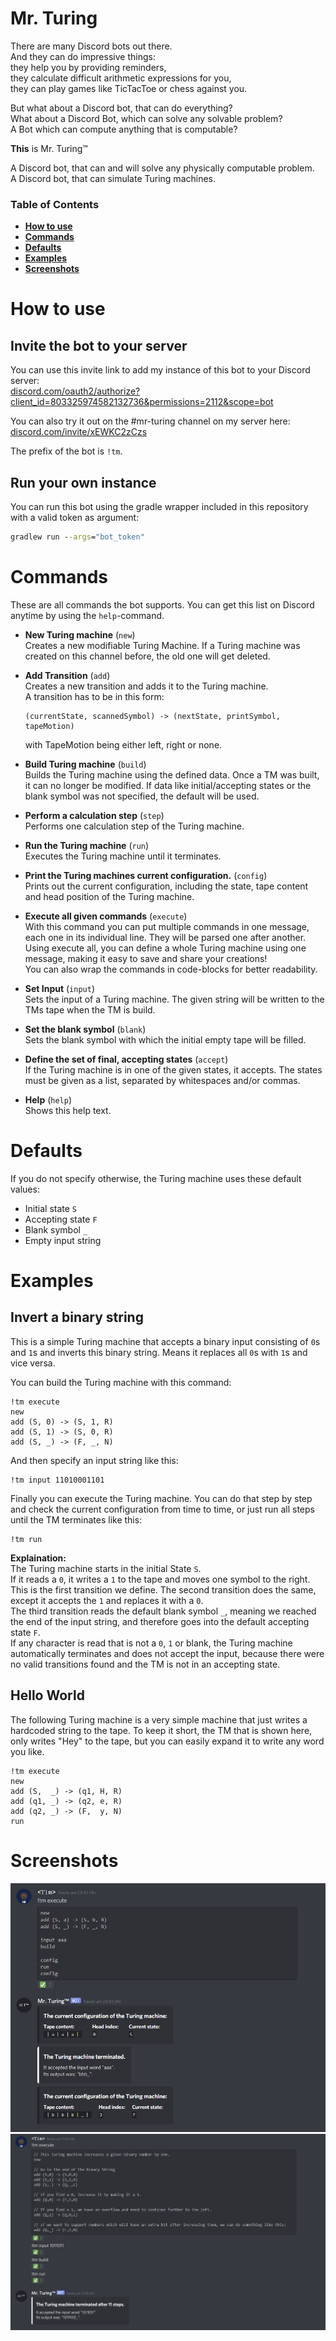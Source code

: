 # Mr. Turing

There are many Discord bots out there.  
And they can do impressive things:  
they help you by providing reminders,  
they calculate difficult arithmetic expressions for you,  
they can play games like TicTacToe or chess against you.  

But what about a Discord bot, that can do everything?  
What about a Discord Bot, which can solve any solvable problem?  
A Bot which can compute anything that is computable?  

**This** is Mr. Turing™  

A Discord bot, that can and will solve any physically computable problem.  
A Discord bot, that can simulate Turing machines.  

### **Table of Contents**  
- **[How to use](#howtouse)**  
- **[Commands](#commands)**  
- **[Defaults](#defaults)**  
- **[Examples](#examples)**  
- **[Screenshots](#screenshots)**


<a name="howtouse"/>

# How to use
## Invite the bot to your server
You can use this invite link to add my instance of this bot to your Discord server:  
[discord.com/oauth2/authorize?client_id=803325974582132736&permissions=2112&scope=bot](https://discord.com/oauth2/authorize?client_id=803325974582132736&permissions=2112&scope=bot)  

You can also try it out on the #mr-turing channel on my server here:  
[discord.com/invite/xEWKC2zCzs](https://discord.com/invite/xEWKC2zCzs)  

The prefix of the bot is `!tm`.  

## Run your own instance
You can run this bot using the gradle wrapper included in this repository with a valid token as argument:
```cmd
gradlew run --args="bot_token"
```


<a name="commands"/>

# Commands
These are all commands the bot supports. You can get this list on Discord anytime by using the `help`-command.

- **New Turing machine** (`new`)  
Creates a new modifiable Turing Machine. If a Turing machine was created on this channel before, the old one will get deleted.

- **Add Transition** (`add`)  
  Creates a new transition and adds it to the Turing machine.  
  A transition has to be in this form: 
  ```
  (currentState, scannedSymbol) -> (nextState, printSymbol, tapeMotion)
  ```
  with TapeMotion being either left, right or none.


- **Build Turing machine** (`build`)  
Builds the Turing machine using the defined data. Once a TM was built, it can no longer be modified. If data like initial/accepting states or the blank symbol was not specified, the default will be used.

- **Perform a calculation step** (`step`)  
Performs one calculation step of the Turing machine.

- **Run the Turing machine** (`run`)  
Executes the Turing machine until it terminates.

- **Print the Turing machines current configuration.** (`config`)  
Prints out the current configuration, including the state, tape content and head position of the Turing machine.

- **Execute all given commands** (`execute`)  
With this command you can put multiple commands in one message, each one in its individual line. They will be parsed one after another.  
Using execute all, you can define a whole Turing machine using one message, making it easy to save and share your creations!  
You can also wrap the commands in code-blocks for better readability.

- **Set Input** (`input`)  
Sets the input of a Turing machine. The given string will be written to the TMs tape when the TM is build.

- **Set the blank symbol** (`blank`)  
Sets the blank symbol with which the initial empty tape will be filled.

- **Define the set of final, accepting states** (`accept`)  
If the Turing machine is in one of the given states, it accepts. The states must be given as a list, separated by whitespaces and/or commas.

- **Help** (`help`)  
Shows this help text.


<a name="defaults"/>

# Defaults
If you do not specify otherwise, the Turing machine uses these default values:
- Initial state `S`
- Accepting state `F`
- Blank symbol `_`
- Empty input string


<a name="examples"/>

# Examples
## Invert a binary string
This is a simple Turing machine that accepts a binary input consisting of `0`s and `1`s and inverts this binary string. Means it replaces all `0`s with `1`s and vice versa.  

You can build the Turing machine with this command:
```
!tm execute
new
add (S, 0) -> (S, 1, R)
add (S, 1) -> (S, 0, R)
add (S, _) -> (F, _, N)
```
And then specify an input string like this:
```
!tm input 11010001101
```
Finally you can execute the Turing machine. You can do that step by step and check the current configuration from time to time, or just run all steps until the TM terminates like this:
```
!tm run
```
**Explaination:**  
The Turing machine starts in the initial State `S`.  
If it reads a `0`, it writes a `1` to the tape and moves one symbol to the right. This is the first transition we define. The second transition does the same, except it accepts the `1` and replaces it with a `0`.  
The third transition reads the default blank symbol `_`, meaning we reached the end of the input string, and therefore goes into the default accepting state `F`.  
If any character is read that is not a `0`, `1` or blank, the Turing machine automatically terminates and does not accept the input, because there were no valid transitions found and the TM is not in an accepting state.

## Hello World
The following Turing machine is a very simple machine that just writes a hardcoded string to the tape. To keep it short, the TM that is shown here, only writes "Hey" to the tape, but you can easily expand it to write any word you like.  
```
!tm execute
new
add (S,  _) -> (q1, H, R)
add (q1, _) -> (q2, e, R)
add (q2, _) -> (F,  y, N)
run
```


<a name="screenshots"/>

# Screenshots
![A basic example that accepts a string of a's and replaces them with b's](img/Screenshot.png)
![A turing machine that increases a given number by one](img/Screenshot2.png)
